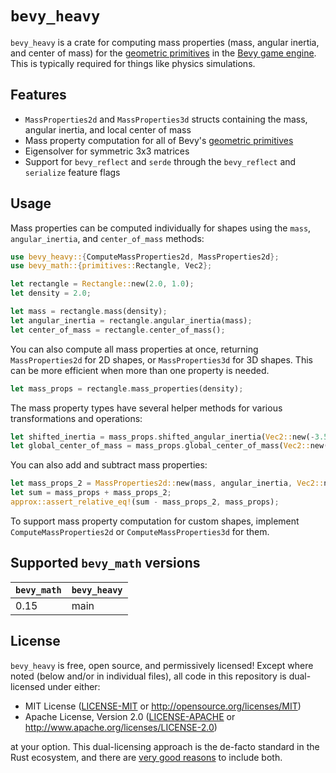 # `bevy_heavy`

`bevy_heavy` is a crate for computing mass properties (mass, angular inertia, and center of mass)
for the [geometric primitives] in the [Bevy game engine][Bevy]. This is typically required
for things like physics simulations.

[geometric primitives]: https://docs.rs/bevy/latest/bevy/math/primitives/index.html
[Bevy]: https://bevyengine.org

## Features

- `MassProperties2d` and `MassProperties3d` structs containing the mass, angular inertia, and local center of mass
- Mass property computation for all of Bevy's [geometric primitives]
- Eigensolver for symmetric 3x3 matrices
- Support for `bevy_reflect` and `serde` through the `bevy_reflect` and `serialize` feature flags

## Usage

Mass properties can be computed individually for shapes using the `mass`, `angular_inertia`,
and `center_of_mass` methods:

```rust
use bevy_heavy::{ComputeMassProperties2d, MassProperties2d};
use bevy_math::{primitives::Rectangle, Vec2};

let rectangle = Rectangle::new(2.0, 1.0);
let density = 2.0;

let mass = rectangle.mass(density);
let angular_inertia = rectangle.angular_inertia(mass);
let center_of_mass = rectangle.center_of_mass();
```

You can also compute all mass properties at once, returning `MassProperties2d` for 2D shapes,
or `MassProperties3d` for 3D shapes. This can be more efficient when more than one property is needed.

```rust
let mass_props = rectangle.mass_properties(density);
```

The mass property types have several helper methods for various transformations and operations:

```rust
let shifted_inertia = mass_props.shifted_angular_inertia(Vec2::new(-3.5, 1.0));
let global_center_of_mass = mass_props.global_center_of_mass(Vec2::new(5.0, 7.5));
```

You can also add and subtract mass properties:

```rust
let mass_props_2 = MassProperties2d::new(mass, angular_inertia, Vec2::new(0.0, 1.0));
let sum = mass_props + mass_props_2;
approx::assert_relative_eq!(sum - mass_props_2, mass_props);
```

To support mass property computation for custom shapes, implement `ComputeMassProperties2d`
or `ComputeMassProperties3d` for them.

## Supported `bevy_math` versions

| `bevy_math` | `bevy_heavy` |
| ----------- | ------------ |
| 0.15        | main         |

## License

`bevy_heavy` is free, open source, and permissively licensed! Except where noted (below and/or in individual files),
all code in this repository is dual-licensed under either:

- MIT License ([LICENSE-MIT](/LICENSE-MIT) or <http://opensource.org/licenses/MIT>)
- Apache License, Version 2.0 ([LICENSE-APACHE](/LICENSE-APACHE) or <http://www.apache.org/licenses/LICENSE-2.0>)

at your option. This dual-licensing approach is the de-facto standard in the Rust ecosystem,
and there are [very good reasons](https://github.com/bevyengine/bevy/issues/2373) to include both.
